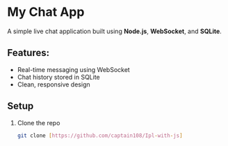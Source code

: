 # My Chat App

A simple live chat application built using **Node.js**, **WebSocket**, and **SQLite**.

## Features:
- Real-time messaging using WebSocket
- Chat history stored in SQLite
- Clean, responsive design

## Setup

1. Clone the repo
   ```bash
   git clone [https://github.com/captain108/Ipl-with-js]
